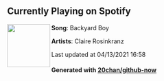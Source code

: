 ## Currently Playing on Spotify

[<img align="left" width="100" src="https://i.scdn.co/image/ab67616d00001e025bc0561acb0b2ab653b081bc">](https://open.spotify.com/album/4BXCJA3xYjgSk16CqK1Zrz)

**Song**: Backyard Boy

**Artists**: Claire Rosinkranz

Last updated at 04/13/2021 16:58

#### Generated with [20chan/github-now](https://github.com/20chan/github-now)